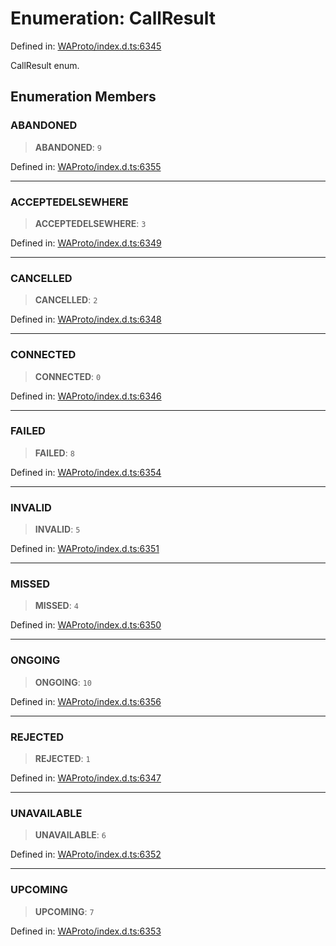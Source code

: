 # Enumeration: CallResult

Defined in: [WAProto/index.d.ts:6345](https://github.com/Fokusdotid/Baileys/blob/8399cb6fd4e55090cdf57b06ffaae3e8a88880fe/WAProto/index.d.ts#L6345)

CallResult enum.

## Enumeration Members

### ABANDONED

> **ABANDONED**: `9`

Defined in: [WAProto/index.d.ts:6355](https://github.com/Fokusdotid/Baileys/blob/8399cb6fd4e55090cdf57b06ffaae3e8a88880fe/WAProto/index.d.ts#L6355)

***

### ACCEPTEDELSEWHERE

> **ACCEPTEDELSEWHERE**: `3`

Defined in: [WAProto/index.d.ts:6349](https://github.com/Fokusdotid/Baileys/blob/8399cb6fd4e55090cdf57b06ffaae3e8a88880fe/WAProto/index.d.ts#L6349)

***

### CANCELLED

> **CANCELLED**: `2`

Defined in: [WAProto/index.d.ts:6348](https://github.com/Fokusdotid/Baileys/blob/8399cb6fd4e55090cdf57b06ffaae3e8a88880fe/WAProto/index.d.ts#L6348)

***

### CONNECTED

> **CONNECTED**: `0`

Defined in: [WAProto/index.d.ts:6346](https://github.com/Fokusdotid/Baileys/blob/8399cb6fd4e55090cdf57b06ffaae3e8a88880fe/WAProto/index.d.ts#L6346)

***

### FAILED

> **FAILED**: `8`

Defined in: [WAProto/index.d.ts:6354](https://github.com/Fokusdotid/Baileys/blob/8399cb6fd4e55090cdf57b06ffaae3e8a88880fe/WAProto/index.d.ts#L6354)

***

### INVALID

> **INVALID**: `5`

Defined in: [WAProto/index.d.ts:6351](https://github.com/Fokusdotid/Baileys/blob/8399cb6fd4e55090cdf57b06ffaae3e8a88880fe/WAProto/index.d.ts#L6351)

***

### MISSED

> **MISSED**: `4`

Defined in: [WAProto/index.d.ts:6350](https://github.com/Fokusdotid/Baileys/blob/8399cb6fd4e55090cdf57b06ffaae3e8a88880fe/WAProto/index.d.ts#L6350)

***

### ONGOING

> **ONGOING**: `10`

Defined in: [WAProto/index.d.ts:6356](https://github.com/Fokusdotid/Baileys/blob/8399cb6fd4e55090cdf57b06ffaae3e8a88880fe/WAProto/index.d.ts#L6356)

***

### REJECTED

> **REJECTED**: `1`

Defined in: [WAProto/index.d.ts:6347](https://github.com/Fokusdotid/Baileys/blob/8399cb6fd4e55090cdf57b06ffaae3e8a88880fe/WAProto/index.d.ts#L6347)

***

### UNAVAILABLE

> **UNAVAILABLE**: `6`

Defined in: [WAProto/index.d.ts:6352](https://github.com/Fokusdotid/Baileys/blob/8399cb6fd4e55090cdf57b06ffaae3e8a88880fe/WAProto/index.d.ts#L6352)

***

### UPCOMING

> **UPCOMING**: `7`

Defined in: [WAProto/index.d.ts:6353](https://github.com/Fokusdotid/Baileys/blob/8399cb6fd4e55090cdf57b06ffaae3e8a88880fe/WAProto/index.d.ts#L6353)
